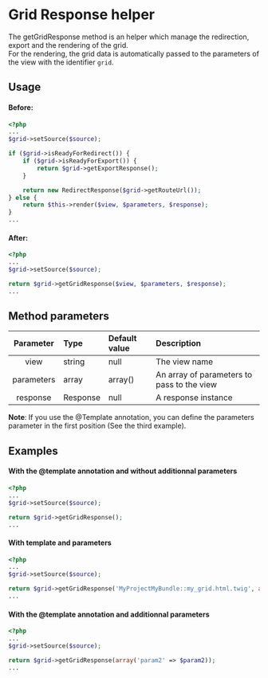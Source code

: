 Grid Response helper
====================

The getGridResponse method is an helper which manage the redirection, export and the rendering of the grid.  
For the rendering, the grid data is automatically passed to the parameters of the view with the identifier `grid`.

## Usage

#### Before:

```php
<?php
...
$grid->setSource($source);

if ($grid->isReadyForRedirect()) {
    if ($grid->isReadyForExport()) {
        return $grid->getExportResponse();
    }

    return new RedirectResponse($grid->getRouteUrl());
} else {
    return $this->render($view, $parameters, $response);
}
...
```

#### After:

```php
<?php
...
$grid->setSource($source);

return $grid->getGridResponse($view, $parameters, $response);
...
```

## Method parameters

|Parameter|Type|Default value|Description|
|:--:|:--|:--|:--|
|view|string|null|The view name|
|parameters|array|array()|An array of parameters to pass to the view|
|response|Response|null|A response instance|

**Note**: If you use the @Template annotation, you can define the parameters parameter in the first position (See the third example).

## Examples

#### With the @template annotation and without additionnal parameters

```php
<?php
...
$grid->setSource($source);

return $grid->getGridResponse();
...
```

#### With template and parameters

```php
<?php
...
$grid->setSource($source);

return $grid->getGridResponse('MyProjectMyBundle::my_grid.html.twig', array('param2' => $param2));
...
```

#### With the @template annotation and additionnal parameters

```php
<?php
...
$grid->setSource($source);

return $grid->getGridResponse(array('param2' => $param2));
...
```
